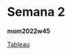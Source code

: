 # Semana 2

**mom2022w45**

[Tableau](https://juanisolerno.github.io/infovis/s2/mom2022w46_tableau_par.html)

